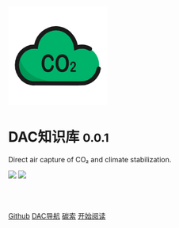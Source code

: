<!--
 * @Descripttion: 
 * @version: 
 * @Author: NWUzmed
 * @Date: 2021-04-20 10:24:20
 * @LastEditTime: 2021-07-04 22:12:18
-->
<!-- <img height="25px" weditor="25px" style="border-radius: 50%"  src="Logo.jpg"> -->
<!-- <img height="500"  src="Logo.jpg"> -->
<!-- <img width="300" style="box-shadow: 10px 10px 20px #888888 " bor src="style/CO2.png"> -->
<!-- 全屏图片 -->
<!-- ![logo](zh-cn/style/Logo.jpg) -->
![logo](style/CO2.png  ":no-zoom")

# **DAC知识库** <small>0.0.1</small>
Direct air capture of CO₂ and climate stabilization.

![](https://img.shields.io/badge/CO%E2%82%82-%E6%90%AC%E8%BF%90%E5%B7%A5-green)
![](https://img.shields.io/badge/%E6%9E%81%E5%AE%A2-%E4%B8%8D%E4%BC%9A%E7%BC%96%E7%A8%8B-blue) 

<br>
<span id="busuanzi_container_site_pv" style='display:none'>
    👀本站总访问量：<span id="busuanzi_value_site_pv"></span> 次
</span>
<span id="busuanzi_container_site_uv" style='display:none'>
    | 🚴‍♂️本站总访客数：<span id="busuanzi_value_site_uv"></span> 人
</span>
<br>

<!-- [官方文档](https://docsify.js.org/#/zh-cn/quickstart) -->
[Github](https://github.com/nwuzmedoutlook)
[DAC导航](https://nwuzmed.ga/)
[碳索](https://nwuzmed.ga/nav/)
[开始阅读](?id=碳源-探本溯源)


